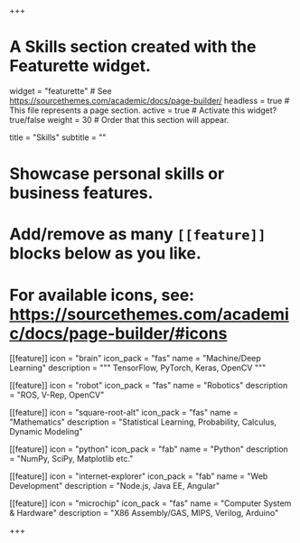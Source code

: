 +++
# A Skills section created with the Featurette widget.
widget = "featurette"  # See https://sourcethemes.com/academic/docs/page-builder/
headless = true  # This file represents a page section.
active = true  # Activate this widget? true/false
weight = 30  # Order that this section will appear.

title = "Skills"
subtitle = ""

# Showcase personal skills or business features.
# 
# Add/remove as many `[[feature]]` blocks below as you like.
# 
# For available icons, see: https://sourcethemes.com/academic/docs/page-builder/#icons
  
[[feature]]
  icon = "brain"
  icon_pack = "fas"
  name = "Machine/Deep Learning"
  description = """
  TensorFlow, PyTorch, Keras, OpenCV
  """
  
[[feature]]
  icon = "robot"
  icon_pack = "fas"
  name = "Robotics"
  description = "ROS, V-Rep, OpenCV"
  
[[feature]]
  icon = "square-root-alt"
  icon_pack = "fas"
  name = "Mathematics"
  description = "Statistical Learning, Probability, Calculus, Dynamic Modeling"

[[feature]]
  icon = "python"
  icon_pack = "fab"
  name = "Python"
  description = "NumPy, SciPy, Matplotlib etc."
  
[[feature]]
  icon = "internet-explorer"
  icon_pack = "fab"
  name = "Web Development"
  description = "Node.js, Java EE, Angular"
  
[[feature]]
  icon = "microchip"
  icon_pack = "fas"
  name = "Computer System & Hardware"
  description = "X86 Assembly/GAS, MIPS, Verilog, Arduino"

+++
